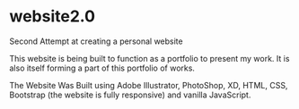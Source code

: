 # website2.0
Second Attempt at creating a personal website

This website is being built to function as a portfolio to present my work. It is also itself forming a part of this portfolio of works.

The Website Was Built using Adobe Illustrator, PhotoShop, XD, HTML, CSS, Bootstrap (the website is fully responsive) and vanilla JavaScript.
